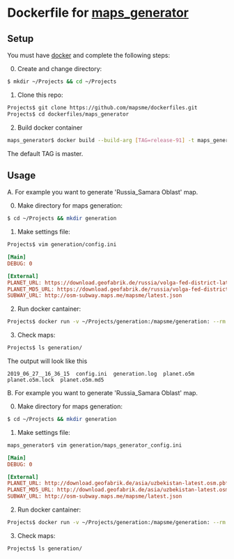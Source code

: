 # Dockerfile for [maps_generator](https://github.com/mapsme/omim/tree/master/tools/python/maps_generator)

## Setup
You must have [docker](https://docs.docker.com/install/) and complete the following steps:

0. Create and change directory:
```sh
$ mkdir ~/Projects && cd ~/Projects
```
1. Clone this repo:
```sh
Projects$ git clone https://github.com/mapsme/dockerfiles.git
Projects$ cd dockerfiles/maps_generator 
```
2. Build docker container
```sh
maps_generator$ docker build --build-arg [TAG=release-91] -t maps_generator . 
```
The default TAG is master.

## Usage
A. For example you want to generate 'Russia_Samara Oblast' map. 

0. Make directory for maps generation:
```sh
$ cd ~/Projects && mkdir generation
```

1. Make settings file:
```sh
Projects$ vim generation/config.ini
```
```ini
[Main]
DEBUG: 0

[External]
PLANET_URL: https://download.geofabrik.de/russia/volga-fed-district-latest.osm.pbf
PLANET_MD5_URL: https://download.geofabrik.de/russia/volga-fed-district-latest.osm.pbf.md5
SUBWAY_URL: http://osm-subway.maps.me/mapsme/latest.json
```

2. Run docker cantainer:
```sh
Projects$ docker run -v ~/Projects/generation:/mapsme/generation: --rm -t maps_generator --config=/mapsme/generation/config.ini --countries="Russia_Samara Oblast" --skip="coastline"
```

3. Check maps:
```sh
Projects$ ls generation/
```
The output will look like this
```
2019_06_27__16_36_15  config.ini  generation.log  planet.o5m  planet.o5m.lock  planet.o5m.md5
```

B. For example you want to generate 'Russia_Samara Oblast' map. 

0. Make directory for maps generation:
```sh
$ cd ~/Projects && mkdir generation
```

1. Make settings file:
```sh
maps_generator$ vim generation/maps_generator_config.ini
```
```ini
[Main]
DEBUG: 0

[External]
PLANET_URL: http://download.geofabrik.de/asia/uzbekistan-latest.osm.pbf
PLANET_MD5_URL: http://download.geofabrik.de/asia/uzbekistan-latest.osm.pbf.md5
SUBWAY_URL: http://osm-subway.maps.me/mapsme/latest.json
```

2. Run docker cantainer:
```sh
Projects$ docker run -v ~/Projects/generation:/mapsme/generation: --rm -t maps_generator --config=/mapsme/generation/config.ini --countries="Uzbekistan" --skip="coastline"
```

3. Check maps:
```sh
Projects$ ls generation/
```

